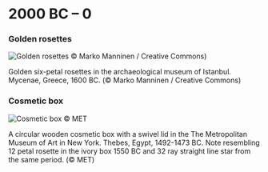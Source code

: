 # 2000 BC – 0


### Golden rosettes

![Golden rosettes © Marko Manninen / Creative Commons)](https://floweroflifemystery.files.wordpress.com/2014/09/golden-rosettes.png?w=474)

Golden six-petal rosettes in the archaeological museum of Istanbul. Mycenae, Greece, 1600 BC. (&copy; Marko Manninen /  Creative Commons)


### Cosmetic box

![Cosmetic box © MET](https://i2.wp.com/media-cache-ak0.pinimg.com/474x/4c/de/b5/4cdeb533532a1dc6a165b6be2379b440.jpg?zoom=2)

A circular wooden cosmetic box with a swivel lid in the The Metropolitan Museum of Art in New York. Thebes, Egypt, 1492-1473 BC. Note resembling 12 petal rosette in the ivory box 1550 BC and 32 ray straight line star from the same period. (© MET)